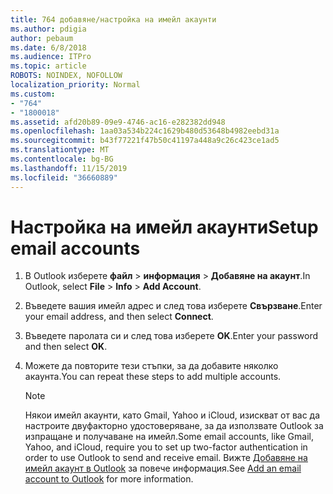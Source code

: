 ```yaml
---
title: 764 добавяне/настройка на имейл акаунти
ms.author: pdigia
author: pebaum
ms.date: 6/8/2018
ms.audience: ITPro
ms.topic: article
ROBOTS: NOINDEX, NOFOLLOW
localization_priority: Normal
ms.custom:
- "764"
- "1800018"
ms.assetid: afd20b89-09e9-4746-ac16-e282382dd948
ms.openlocfilehash: 1aa03a534b224c1629b480d53648b4982eebd31a
ms.sourcegitcommit: b43f77221f47b50c41197a448a9c26c423ce1ad5
ms.translationtype: MT
ms.contentlocale: bg-BG
ms.lasthandoff: 11/15/2019
ms.locfileid: "36660889"
---
```

# <a name="setup-email-accounts"></a><span data-ttu-id="0c1d4-102">Настройка на имейл акаунти</span><span class="sxs-lookup"><span data-stu-id="0c1d4-102">Setup email accounts</span></span>

1. <span data-ttu-id="0c1d4-103">В Outlook изберете **файл** > **информация** > **Добавяне на акаунт**.</span><span class="sxs-lookup"><span data-stu-id="0c1d4-103">In Outlook, select **File** > **Info** > **Add Account**.</span></span>

2. <span data-ttu-id="0c1d4-104">Въведете вашия имейл адрес и след това изберете **Свързване**.</span><span class="sxs-lookup"><span data-stu-id="0c1d4-104">Enter your email address, and then select **Connect**.</span></span>

3. <span data-ttu-id="0c1d4-105">Въведете паролата си и след това изберете **OK**.</span><span class="sxs-lookup"><span data-stu-id="0c1d4-105">Enter your password and then select **OK**.</span></span>

4. <span data-ttu-id="0c1d4-106">Можете да повторите тези стъпки, за да добавите няколко акаунта.</span><span class="sxs-lookup"><span data-stu-id="0c1d4-106">You can repeat these steps to add multiple accounts.</span></span>

    > [!NOTE]
    > <span data-ttu-id="0c1d4-107">Някои имейл акаунти, като Gmail, Yahoo и iCloud, изискват от вас да настроите двуфакторно удостоверяване, за да използвате Outlook за изпращане и получаване на имейл.</span><span class="sxs-lookup"><span data-stu-id="0c1d4-107">Some email accounts, like Gmail, Yahoo, and iCloud, require you to set up two-factor authentication in order to use Outlook to send and receive email.</span></span> <span data-ttu-id="0c1d4-108">Вижте [Добавяне на имейл акаунт в Outlook](https://support.office.com/article/6e27792a-9267-4aa4-8bb6-c84ef146101b.aspx) за повече информация.</span><span class="sxs-lookup"><span data-stu-id="0c1d4-108">See [Add an email account to Outlook](https://support.office.com/article/6e27792a-9267-4aa4-8bb6-c84ef146101b.aspx) for more information.</span></span>
  
